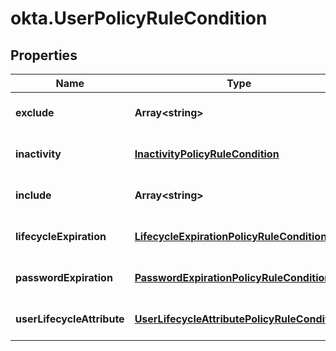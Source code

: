 # okta.UserPolicyRuleCondition

## Properties

Name | Type | Description | Notes
------------ | ------------- | ------------- | -------------
**exclude** | **Array&lt;string&gt;** |  | [optional] [default to undefined]
**inactivity** | [**InactivityPolicyRuleCondition**](InactivityPolicyRuleCondition.md) |  | [optional] [default to undefined]
**include** | **Array&lt;string&gt;** |  | [optional] [default to undefined]
**lifecycleExpiration** | [**LifecycleExpirationPolicyRuleCondition**](LifecycleExpirationPolicyRuleCondition.md) |  | [optional] [default to undefined]
**passwordExpiration** | [**PasswordExpirationPolicyRuleCondition**](PasswordExpirationPolicyRuleCondition.md) |  | [optional] [default to undefined]
**userLifecycleAttribute** | [**UserLifecycleAttributePolicyRuleCondition**](UserLifecycleAttributePolicyRuleCondition.md) |  | [optional] [default to undefined]

